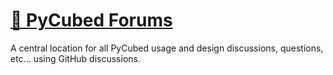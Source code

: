 # [💬 PyCubed Forums](https://github.com/pycubed/forum/discussions)

A central location for all PyCubed usage and design discussions, questions, etc... using GitHub discussions.

